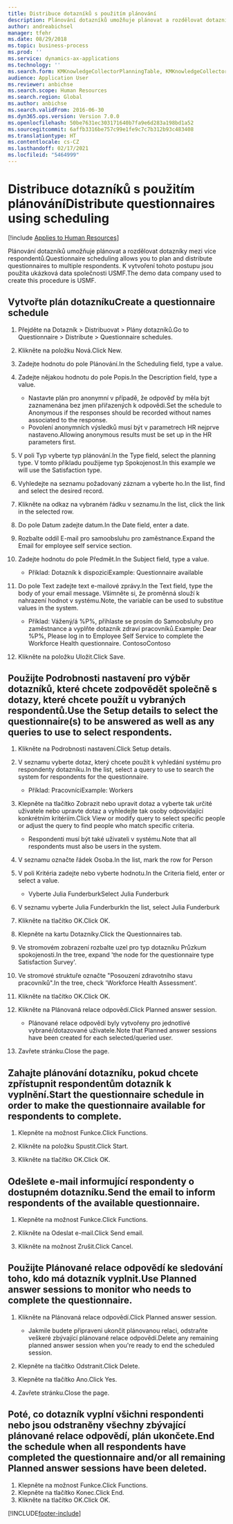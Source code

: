 ```yaml
---
title: Distribuce dotazníků s použitím plánování
description: Plánování dotazníků umožňuje plánovat a rozdělovat dotazníky mezi více respondentů.
author: andreabichsel
manager: tfehr
ms.date: 08/29/2018
ms.topic: business-process
ms.prod: ''
ms.service: dynamics-ax-applications
ms.technology: ''
ms.search.form: KMKnowledgeCollectorPlanningTable, KMKnowledgeCollectorPlanningMulti, SysQueryForm, HcmPersonLookup, KMKnowledgeCollectorPlanning, HcmLearningWorkspace
audience: Application User
ms.reviewer: anbichse
ms.search.scope: Human Resources
ms.search.region: Global
ms.author: anbichse
ms.search.validFrom: 2016-06-30
ms.dyn365.ops.version: Version 7.0.0
ms.openlocfilehash: 50be7631ec303171640b7fa9e6d283a198bd1a52
ms.sourcegitcommit: 6affb3316be757c99e1fe9c7c7b312b93c483408
ms.translationtype: HT
ms.contentlocale: cs-CZ
ms.lasthandoff: 02/17/2021
ms.locfileid: "5464999"
---
```

# <a name="distribute-questionnaires-using-scheduling"></a><span data-ttu-id="b04d5-103">Distribuce dotazníků s použitím plánování</span><span class="sxs-lookup"><span data-stu-id="b04d5-103">Distribute questionnaires using scheduling</span></span>

[!include [Applies to Human Resources](../includes/applies-to-hr.md)]

<span data-ttu-id="b04d5-104">Plánování dotazníků umožňuje plánovat a rozdělovat dotazníky mezi více respondentů.</span><span class="sxs-lookup"><span data-stu-id="b04d5-104">Questionnaire scheduling allows you to plan and distribute questionnaires to multiple respondents.</span></span> <span data-ttu-id="b04d5-105">K vytvoření tohoto postupu jsou použita ukázková data společnosti USMF.</span><span class="sxs-lookup"><span data-stu-id="b04d5-105">The demo data company used to create this procedure is USMF.</span></span>

## <a name="create-a-questionnaire-schedule"></a><span data-ttu-id="b04d5-106">Vytvořte plán dotazníku</span><span class="sxs-lookup"><span data-stu-id="b04d5-106">Create a questionnaire schedule</span></span>

1. <span data-ttu-id="b04d5-107">Přejděte na Dotazník > Distribuovat > Plány dotazníků.</span><span class="sxs-lookup"><span data-stu-id="b04d5-107">Go to Questionnaire > Distribute > Questionnaire schedules.</span></span>

2. <span data-ttu-id="b04d5-108">Klikněte na položku Nová.</span><span class="sxs-lookup"><span data-stu-id="b04d5-108">Click New.</span></span>

3. <span data-ttu-id="b04d5-109">Zadejte hodnotu do pole Plánování.</span><span class="sxs-lookup"><span data-stu-id="b04d5-109">In the Scheduling field, type a value.</span></span>

4. <span data-ttu-id="b04d5-110">Zadejte nějakou hodnotu do pole Popis.</span><span class="sxs-lookup"><span data-stu-id="b04d5-110">In the Description field, type a value.</span></span>
    * <span data-ttu-id="b04d5-111">Nastavte plán pro anonymní v případě, že odpověď by měla být zaznamenána bez jmen přiřazených k odpovědi.</span><span class="sxs-lookup"><span data-stu-id="b04d5-111">Set the schedule to Anonymous if the responses should be recorded without names associated to the response.</span></span>  
    * <span data-ttu-id="b04d5-112">Povolení anonymních výsledků musí být v parametrech HR nejprve nastaveno.</span><span class="sxs-lookup"><span data-stu-id="b04d5-112">Allowing anonymous results must be set up in the HR parameters first.</span></span>  

5. <span data-ttu-id="b04d5-113">V poli Typ vyberte typ plánování.</span><span class="sxs-lookup"><span data-stu-id="b04d5-113">In the Type field, select the planning type.</span></span>  <span data-ttu-id="b04d5-114">V tomto příkladu použijeme typ Spokojenost.</span><span class="sxs-lookup"><span data-stu-id="b04d5-114">In this example we will use the Satisfaction type.</span></span>

6. <span data-ttu-id="b04d5-115">Vyhledejte na seznamu požadovaný záznam a vyberte ho.</span><span class="sxs-lookup"><span data-stu-id="b04d5-115">In the list, find and select the desired record.</span></span>

7. <span data-ttu-id="b04d5-116">Klikněte na odkaz na vybraném řádku v seznamu.</span><span class="sxs-lookup"><span data-stu-id="b04d5-116">In the list, click the link in the selected row.</span></span>

8. <span data-ttu-id="b04d5-117">Do pole Datum zadejte datum.</span><span class="sxs-lookup"><span data-stu-id="b04d5-117">In the Date field, enter a date.</span></span>

9. <span data-ttu-id="b04d5-118">Rozbalte oddíl E-mail pro samoobsluhu pro zaměstnance.</span><span class="sxs-lookup"><span data-stu-id="b04d5-118">Expand the Email for employee self service section.</span></span>

10. <span data-ttu-id="b04d5-119">Zadejte hodnotu do pole Předmět.</span><span class="sxs-lookup"><span data-stu-id="b04d5-119">In the Subject field, type a value.</span></span>

    * <span data-ttu-id="b04d5-120">Příklad: Dotazník k dispozici</span><span class="sxs-lookup"><span data-stu-id="b04d5-120">Example: Questionnaire available</span></span>  

11. <span data-ttu-id="b04d5-121">Do pole Text zadejte text e-mailové zprávy.</span><span class="sxs-lookup"><span data-stu-id="b04d5-121">In the Text field, type the body of your email message.</span></span> <span data-ttu-id="b04d5-122">Všimněte si, že proměnná slouží k nahrazení hodnot v systému.</span><span class="sxs-lookup"><span data-stu-id="b04d5-122">Note, the variable can be used to substitue values in the system.</span></span>

    * <span data-ttu-id="b04d5-123">Příklad: Vážený/á %P%, přihlaste se prosím do Samoobsluhy pro zaměstnance a vyplňte dotazník zdraví pracovníků.</span><span class="sxs-lookup"><span data-stu-id="b04d5-123">Example: Dear %P%, Please log in to Employee Self Service to complete the Workforce Health questionnaire.</span></span>  <span data-ttu-id="b04d5-124">Contoso</span><span class="sxs-lookup"><span data-stu-id="b04d5-124">Contoso</span></span>  

12. <span data-ttu-id="b04d5-125">Klikněte na položku Uložit.</span><span class="sxs-lookup"><span data-stu-id="b04d5-125">Click Save.</span></span>

## <a name="use-the-setup-details-to-select-the-questionnaires-to-be-answered-as-well-as-any-queries-to-use-to-select-respondents"></a><span data-ttu-id="b04d5-126">Použijte Podrobnosti nastavení pro výběr dotazníků, které chcete zodpovědět společně s dotazy, které chcete použít u vybraných respondentů.</span><span class="sxs-lookup"><span data-stu-id="b04d5-126">Use the Setup details to select the questionnaire(s) to be answered as well as any queries to use to select respondents.</span></span>

1. <span data-ttu-id="b04d5-127">Klikněte na Podrobnosti nastavení.</span><span class="sxs-lookup"><span data-stu-id="b04d5-127">Click Setup details.</span></span>

2. <span data-ttu-id="b04d5-128">V seznamu vyberte dotaz, který chcete použít k vyhledání systému pro respondenty dotazníku.</span><span class="sxs-lookup"><span data-stu-id="b04d5-128">In the list, select a query to use to search the system for respondents for the questionnaire.</span></span>

    * <span data-ttu-id="b04d5-129">Příklad: Pracovníci</span><span class="sxs-lookup"><span data-stu-id="b04d5-129">Example: Workers</span></span>  

3. <span data-ttu-id="b04d5-130">Klepněte na tlačítko Zobrazit nebo upravit dotaz a vyberte tak určité uživatele nebo upravte dotaz a vyhledejte tak osoby odpovídající konkrétním kritériím.</span><span class="sxs-lookup"><span data-stu-id="b04d5-130">Click View or modify query to select specific people or adjust the query to find people who match specific criteria.</span></span>

    * <span data-ttu-id="b04d5-131">Respondenti musí být také uživateli v systému.</span><span class="sxs-lookup"><span data-stu-id="b04d5-131">Note that all respondents must also be users in the system.</span></span>  

4. <span data-ttu-id="b04d5-132">V seznamu označte řádek Osoba.</span><span class="sxs-lookup"><span data-stu-id="b04d5-132">In the list, mark the row for Person</span></span>

5. <span data-ttu-id="b04d5-133">V poli Kritéria zadejte nebo vyberte hodnotu.</span><span class="sxs-lookup"><span data-stu-id="b04d5-133">In the Criteria field, enter or select a value.</span></span>

    * <span data-ttu-id="b04d5-134">Vyberte Julia Funderburk</span><span class="sxs-lookup"><span data-stu-id="b04d5-134">Select Julia Funderburk</span></span>  

6. <span data-ttu-id="b04d5-135">V seznamu vyberte Julia Funderburk</span><span class="sxs-lookup"><span data-stu-id="b04d5-135">In the list, select Julia Funderburk</span></span>

7. <span data-ttu-id="b04d5-136">Klikněte na tlačítko OK.</span><span class="sxs-lookup"><span data-stu-id="b04d5-136">Click OK.</span></span>

8. <span data-ttu-id="b04d5-137">Klepněte na kartu Dotazníky.</span><span class="sxs-lookup"><span data-stu-id="b04d5-137">Click the Questionnaires tab.</span></span>

9. <span data-ttu-id="b04d5-138">Ve stromovém zobrazení rozbalte uzel pro typ dotazníku Průzkum spokojenosti.</span><span class="sxs-lookup"><span data-stu-id="b04d5-138">In the tree, expand 'the node for the questionnaire type Satisfaction Survey'.</span></span>

10. <span data-ttu-id="b04d5-139">Ve stromové struktuře označte "Posouzení zdravotního stavu pracovníků".</span><span class="sxs-lookup"><span data-stu-id="b04d5-139">In the tree, check 'Workforce Health Assessment'.</span></span>

11. <span data-ttu-id="b04d5-140">Klikněte na tlačítko OK.</span><span class="sxs-lookup"><span data-stu-id="b04d5-140">Click OK.</span></span>

12. <span data-ttu-id="b04d5-141">Klikněte na Plánovaná relace odpovědí.</span><span class="sxs-lookup"><span data-stu-id="b04d5-141">Click Planned answer session.</span></span>

    * <span data-ttu-id="b04d5-142">Plánované relace odpovědí byly vytvořeny pro jednotlivé vybrané/dotazované uživatele.</span><span class="sxs-lookup"><span data-stu-id="b04d5-142">Note that Planned answer sessions have been created for each selected/queried user.</span></span>  

13. <span data-ttu-id="b04d5-143">Zavřete stránku.</span><span class="sxs-lookup"><span data-stu-id="b04d5-143">Close the page.</span></span>

## <a name="start-the-questionnaire-schedule-in-order-to-make-the-questionnaire-available-for-respondents-to-complete"></a><span data-ttu-id="b04d5-144">Zahajte plánování dotazníku, pokud chcete zpřístupnit respondentům dotazník k vyplnění.</span><span class="sxs-lookup"><span data-stu-id="b04d5-144">Start the questionnaire schedule in order to make the questionnaire available for respondents to complete.</span></span>

1. <span data-ttu-id="b04d5-145">Klepněte na možnost Funkce.</span><span class="sxs-lookup"><span data-stu-id="b04d5-145">Click Functions.</span></span>

2. <span data-ttu-id="b04d5-146">Klikněte na položku Spustit.</span><span class="sxs-lookup"><span data-stu-id="b04d5-146">Click Start.</span></span>

3. <span data-ttu-id="b04d5-147">Klikněte na tlačítko OK.</span><span class="sxs-lookup"><span data-stu-id="b04d5-147">Click OK.</span></span>

## <a name="send-the-email-to-inform-respondents-of-the-available-questionnaire"></a><span data-ttu-id="b04d5-148">Odešlete e-mail informující respondenty o dostupném dotazníku.</span><span class="sxs-lookup"><span data-stu-id="b04d5-148">Send the email to inform respondents of the available questionnaire.</span></span>

1. <span data-ttu-id="b04d5-149">Klepněte na možnost Funkce.</span><span class="sxs-lookup"><span data-stu-id="b04d5-149">Click Functions.</span></span>

2. <span data-ttu-id="b04d5-150">Klikněte na Odeslat e-mail.</span><span class="sxs-lookup"><span data-stu-id="b04d5-150">Click Send email.</span></span>

3. <span data-ttu-id="b04d5-151">Klikněte na možnost Zrušit.</span><span class="sxs-lookup"><span data-stu-id="b04d5-151">Click Cancel.</span></span>

## <a name="use-planned-answer-sessions-to-monitor-who-needs-to-complete-the-questionnaire"></a><span data-ttu-id="b04d5-152">Použijte Plánované relace odpovědí ke sledování toho, kdo má dotazník vyplnit.</span><span class="sxs-lookup"><span data-stu-id="b04d5-152">Use Planned answer sessions to monitor who needs to complete the questionnaire.</span></span>

1. <span data-ttu-id="b04d5-153">Klikněte na Plánovaná relace odpovědí.</span><span class="sxs-lookup"><span data-stu-id="b04d5-153">Click Planned answer session.</span></span>

    * <span data-ttu-id="b04d5-154">Jakmile budete připraveni ukončit plánovanou relaci, odstraňte veškeré zbývající plánované relace odpovědí.</span><span class="sxs-lookup"><span data-stu-id="b04d5-154">Delete any remaining planned answer session when you're ready to end the scheduled session.</span></span>  

2. <span data-ttu-id="b04d5-155">Klepněte na tlačítko Odstranit.</span><span class="sxs-lookup"><span data-stu-id="b04d5-155">Click Delete.</span></span>

3. <span data-ttu-id="b04d5-156">Klepněte na tlačítko Ano.</span><span class="sxs-lookup"><span data-stu-id="b04d5-156">Click Yes.</span></span>

4. <span data-ttu-id="b04d5-157">Zavřete stránku.</span><span class="sxs-lookup"><span data-stu-id="b04d5-157">Close the page.</span></span>

## <a name="end-the-schedule-when-all-respondents-have-completed-the-questionnaire-andor-all-remaining-planned-answer-sessions-have-been-deleted"></a><span data-ttu-id="b04d5-158">Poté, co dotazník vyplní všichni respondenti nebo jsou odstraněny všechny zbývající plánované relace odpovědí, plán ukončete.</span><span class="sxs-lookup"><span data-stu-id="b04d5-158">End the schedule when all respondents have completed the questionnaire and/or all remaining Planned answer sessions have been deleted.</span></span>

1. <span data-ttu-id="b04d5-159">Klepněte na možnost Funkce.</span><span class="sxs-lookup"><span data-stu-id="b04d5-159">Click Functions.</span></span>
2. <span data-ttu-id="b04d5-160">Klepněte na tlačítko Konec.</span><span class="sxs-lookup"><span data-stu-id="b04d5-160">Click End.</span></span>
3. <span data-ttu-id="b04d5-161">Klikněte na tlačítko OK.</span><span class="sxs-lookup"><span data-stu-id="b04d5-161">Click OK.</span></span>



[!INCLUDE[footer-include](../includes/footer-banner.md)]